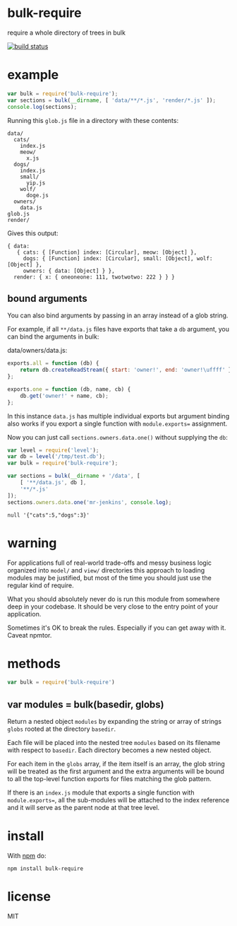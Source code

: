 # bulk-require

require a whole directory of trees in bulk

[![build status](https://secure.travis-ci.org/substack/bulk-require.png)](http://travis-ci.org/substack/bulk-require)

# example

``` js
var bulk = require('bulk-require');
var sections = bulk(__dirname, [ 'data/**/*.js', 'render/*.js' ]);
console.log(sections);
```

Running this `glob.js` file in a directory with these contents:

```
data/
  cats/
    index.js
    meow/
      x.js
  dogs/
    index.js
    small/
      yip.js
    wolf/
      doge.js
  owners/
    data.js
glob.js
render/
```

Gives this output:

```
{ data: 
   { cats: { [Function] index: [Circular], meow: [Object] },
     dogs: { [Function] index: [Circular], small: [Object], wolf: [Object] },
     owners: { data: [Object] } },
  render: { x: { oneoneone: 111, twotwotwo: 222 } } }
```

## bound arguments

You can also bind arguments by passing in an array instead of a glob string.

For example, if all `**/data.js` files have exports that take a `db` argument,
you can bind the arguments in bulk:

data/owners/data.js:

``` js
exports.all = function (db) {
    return db.createReadStream({ start: 'owner!', end: 'owner!\uffff' });
};

exports.one = function (db, name, cb) {
    db.get('owner!' + name, cb);
};
```

In this instance `data.js` has multiple individual exports but argument binding
also works if you export a single function with `module.exports=` assignment.

Now you can just call `sections.owners.data.one()` without supplying the `db`:

``` js
var level = require('level');
var db = level('/tmp/test.db');
var bulk = require('bulk-require');

var sections = bulk(__dirname + '/data', [
    [ '**/data.js', db ],
    '**/*.js'
]);
sections.owners.data.one('mr-jenkins', console.log);
```

```
null '{"cats":5,"dogs":3}'
```

# warning

For applications full of real-world trade-offs and messy business logic
organized into `model/` and `view/` directories  this approach to loading
modules may be justified, but most of the time you should just use the regular
kind of require.

What you should absolutely never do is run this module from somewhere deep in
your codebase. It should be very close to the entry point of your application.

Sometimes it's OK to break the rules. Especially if you can get away with it.
Caveat npmtor.

# methods

``` js
var bulk = require('bulk-require')
```

## var modules = bulk(basedir, globs)

Return a nested object `modules` by expanding the string or array of strings
`globs` rooted at the directory `basedir`.

Each file will be placed into the nested tree `modules` based on its filename
with respect to `basedir`. Each directory becomes a new nested object.

For each item in the `globs` array, if the item itself is an array, the glob
string will be treated as the first argument and the extra arguments will be
bound to all the top-level function exports for files matching the glob pattern.

If there is an `index.js` module that exports a single function with
`module.exports=`, all the sub-modules will be attached to the index reference
and it will serve as the parent node at that tree level. 

# install

With [npm](https://npmjs.org) do:

```
npm install bulk-require
```

# license

MIT
